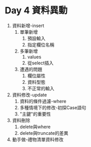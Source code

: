 # Day 4 資料異動

1. 資料新增-insert
   1. 單筆新增
      1. 預設輸入
      2. 指定欄位名稱
   2. 多筆新增
      1. values
      2. 從select插入
   3. 遭遇的問題
      1. 欄位屬性
      2. 資料型態
      3. 不正常的輸入
2. 資料修改-update
   1. 資料的條件過濾-where
   2. 多種情境下的修改-初探Case語句
   3. "主鍵"的重要性
3. 資料刪除
   1. delete與where 
   2. delete與truncate的差異
4. 動手做-禮物清單資料修改

